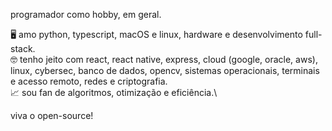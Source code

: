programador como hobby, em geral.

🖥️ amo python, typescript, macOS e linux, hardware e desenvolvimento full-stack.\
🤓 tenho jeito com react, react native, express, cloud (google, oracle, aws), linux, cybersec, banco de dados, opencv, sistemas operacionais, terminais e acesso remoto, redes e criptografia.\
📈 sou fan de algoritmos, otimização e eficiência.\

viva o open-source!
